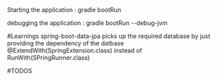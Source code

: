 Starting the application : gradle bootRun

debugging the application : gradle bootRun --debug-jvm





#Learnings
spring-boot-data-jpa picks up the required database by just providing the dependency of the datbase
@ExtendWith(SpringExtension.class) instead of RunWith(SPringRunner.class)



#TODOS
